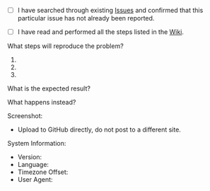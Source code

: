 * [ ] I have searched through existing [Issues](https://github.com/contributorpw/google-calendar-crx/issues) and confirmed that this particular issue has not already been reported.
* [ ] I have read and performed all the steps listed in the [Wiki](https://github.com/contributorpw/google-calendar-crx/wiki).


What steps will reproduce the problem?

1. 
2. 
3. 

What is the expected result?



What happens instead?



Screenshot:

- Upload to GitHub directly, do not post to a different site.


System Information:

- Version:
- Language:
- Timezone Offset:
- User Agent:
